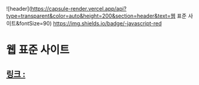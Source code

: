 ![header](https://capsule-render.vercel.app/api?type=transparent&color=auto&height=200&section=header&text=웹 표준 사이트&fontSize=90)
https://img.shields.io/badge/-javascript-red
# 웹 표준 사이트
## [링크 : ](http://wotjr294.dothome.co.kr/web/index.html)

